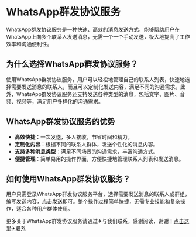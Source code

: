 # WhatsApp群发协议服务

WhatsApp群发协议服务是一种快速、高效的消息发送方式，能够帮助用户在WhatsApp上向多个联系人发送消息，无需一个一个手动发送，极大地提高了工作效率和沟通便利性。

## 为什么选择WhatsApp群发协议服务？

使用WhatsApp群发协议服务，用户可以轻松地管理自己的联系人列表，快速地选择需要发送消息的联系人，而且可以定制化发送内容，满足不同的沟通需求。此外，WhatsApp群发协议服务还支持发送各种类型的消息，包括文字、图片、音频、视频等，满足用户多样化的沟通需求。

## WhatsApp群发协议服务的优势

* **高效快捷**：一次发送，多人接收，节省时间和精力。
* **定制化内容**：根据不同的联系人群体，发送个性化的消息内容。
* **支持多种消息类型**：满足不同场景的沟通需求，丰富沟通方式。
* **便捷管理**：简单易用的操作界面，方便快捷地管理联系人列表和发送消息。

## 如何使用WhatsApp群发协议服务？

用户只需登录WhatsApp群发协议服务平台，选择需要发送消息的联系人或群组，编写发送内容，点击发送即可。整个操作过程简单快捷，无需专业技能和复杂操作，适合各种用户群体使用。

更多关于WhatsApp群发协议服务请通过✈与我们联系，感谢阅读，谢谢！[点击这里✈联系](https://t.me/LM999bot)
